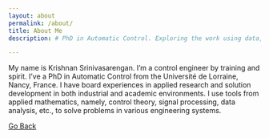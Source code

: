 ```yaml
---
layout: about
permalink: /about/
title: About Me
description: # PhD in Automatic Control. Exploring the work using data, models, and intuition

---
```


My name is Krishnan Srinivasarengan. I’m a control engineer by training and spirit. I’ve a PhD in Automatic Control from the Université de Lorraine, Nancy, France. I have board experiences in applied research and solution development in both industrial and academic environments. I use tools from applied mathematics, namely, control theory, signal processing, data analysis, etc., to solve problems in various engineering systems.

[Go Back](index.md)
